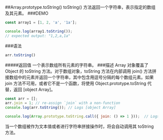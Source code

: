 ##Array.prototype.toString()
toString() 方法返回一个字符串，表示指定的数组及其元素。
###DEMO
```javascript
const array1 = [1, 2, 'a', '1a'];

console.log(array1.toString());
// expected output: "1,2,a,1a"
```
###语法
```javascript
arr.toString()
```
#####返回值
一个表示数组所有元素的字符串。
###描述
Array 对象覆盖了 Object 的 toString 方法。对于数组对象，toString 方法在内部调用 join() 方法拼接数组中的元素并返回一个字符串，其中包含用逗号分隔的每个数组元素。如果 join 方法不可用，或者它不是一个函数，将使用 Object.prototype.toString 代替，返回 [object Array]。
```javascript
const arr = [];
arr.join = 1; // re-assign `join` with a non-function
console.log(arr.toString()); // Logs [object Array]

console.log(Array.prototype.toString.call({ join: () => 1 }));  // Logs 1

```
当一个数组被作为文本值或者进行字符串拼接操作时，将会自动调用其 toString 方法。
